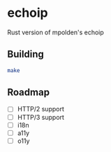 # echoip
Rust version of mpolden's echoip

## Building

```bash
make
```

## Roadmap

- [ ] HTTP/2 support
- [ ] HTTP/3 support
- [ ] i18n
- [ ] a11y
- [ ] o11y
